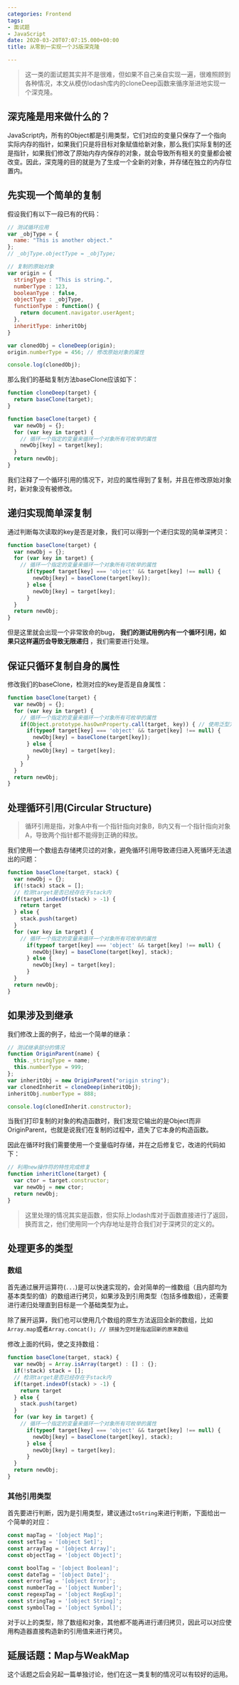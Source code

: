 ```yaml
---
categories: Frontend
tags:
- 面试题
- JavaScript
date: 2020-03-20T07:07:15.000+00:00
title: 从零到一实现一个JS版深克隆

---
```

> 这一类的面试题其实并不是很难，但如果不自己亲自实现一遍，很难照顾到各种情况，本文从模仿lodash库内的cloneDeep函数来循序渐进地实现一个深克隆。

## 深克隆是用来做什么的？

JavaScript内，所有的Object都是引用类型，它们对应的变量只保存了一个指向实际内存的指针，如果我们只是将目标对象赋值给新对象，那么我们实际复制的还是指针，如果我们修改了原始内存内保存的对象，就会导致所有相关的变量都会被改变。因此，深克隆的目的就是为了生成一个全新的对象，并存储在独立的内存位置内。

## 先实现一个简单的复制

假设我们有以下一段已有的代码：

```javascript
// 测试循环应用
var _objType = {
  name: "This is another object."
};
// _objType.objectType = _objType;

// 复制的原始对象
var origin = {
  stringType : "This is string.",
  numberType : 123,
  booleanType : false,
  objectType : _objType,
  functionType : function() {
    return document.navigator.userAgent;
  },
  inheritType: inheritObj
}

var clonedObj = cloneDeep(origin);
origin.numberType = 456; // 修改原始对象的属性

console.log(clonedObj);
```

那么我们的基础复制方法baseClone应该如下：

```javascript
function cloneDeep(target) {
  return baseClone(target);
}

function baseClone(target) {
  var newObj = {};
  for (var key in target) {
    // 循环一个指定的变量来循环一个对象所有可枚举的属性
    newObj[key] = target[key];
  }
  return newObj;
}
```

我们注释了一个循环引用的情况下，对应的属性得到了复制，并且在修改原始对象时，新对象没有被修改。

## 递归实现简单深复制

通过判断每次读取的key是否是对象，我们可以得到一个递归实现的简单深拷贝：

```javascript
function baseClone(target) {
  var newObj = {};
  for (var key in target) {
    // 循环一个指定的变量来循环一个对象所有可枚举的属性
      if(typeof target[key] === 'object' && target[key] !== null) {
        newObj[key] = baseClone(target[key]);
      } else {
        newObj[key] = target[key];
      }
  }
  return newObj;
}
```

但是这里就会出现一个非常致命的bug， __我们的测试用例内有一个循环引用，如果只这样遍历会导致无限递归__ ，我们需要进行处理。

## 保证只循环复制自身的属性

修改我们的baseClone，检测对应的key是否是自身属性：

```javascript
function baseClone(target) {
  var newObj = {};
  for (var key in target) {
    // 循环一个指定的变量来循环一个对象所有可枚举的属性
    if(Object.prototype.hasOwnProperty.call(target, key)) { // 使用泛型方法，避免target内存在自定义的hasOwnProperty方法导致判断出现错误
      if(typeof target[key] === 'object' && target[key] !== null) {
        newObj[key] = baseClone(target[key]);
      } else {
        newObj[key] = target[key];
      }
  	}
  }
  return newObj;
}
```

## 处理循环引用(Circular Structure)

> 循环引用是指，对象A中有一个指针指向对象B，B内又有一个指针指向对象A，导致两个指针都不能得到正确的释放。

我们使用一个数组去存储拷贝过的对象，避免循环引用导致递归进入死循环无法退出的问题：

```javascript
function baseClone(target, stack) {
  var newObj = {};
  if(!stack) stack = [];
  // 检测target是否已经存在于stack内
  if(target.indexOf(stack) > -1) {
    return target
  } else {
    stack.push(target)
  }
  for (var key in target) {
    // 循环一个指定的变量来循环一个对象所有可枚举的属性
      if(typeof target[key] === 'object' && target[key] !== null) {
        newObj[key] = baseClone(target[key], stack);
      } else {
        newObj[key] = target[key];
      }
  }
  return newObj;
}
```

## 如果涉及到继承

我们修改上面的例子，给出一个简单的继承：

```javascript
// 测试继承部分的情况
function OriginParent(name) {
  this._stringType = name;
  this.numberType = 999;
};
var inheritObj = new OriginParent("origin string");
var clonedInherit = cloneDeep(inheritObj);
inheritObj.numberType = 888;

console.log(clonedInherit.constructor);
```

当我们打印复制的对象的构造函数时，我们发现它输出的是Object而非OriginParent，也就是说我们在复制的过程中，遗失了它本身的构造函数。

因此在循环时我们需要使用一个变量临时存储，并在之后修复它，改进的代码如下：

```javascript
// 利用new操作符的特性完成修复
function inheritClone(target) {
  var ctor = target.constructor;
  var newObj = new ctor;
  return newObj;
}
```

> 这里处理的情况其实是函数，但实际上lodash库对于函数直接进行了返回，换而言之，他们使用同一个内存地址是符合我们对于深拷贝的定义的。

## 处理更多的类型

### 数组

首先通过展开运算符(`...`)是可以快速实现的，会对简单的一维数组（且内部均为基本类型的值）的数组进行拷贝，如果涉及到引用类型（包括多维数组），还需要进行递归处理直到目标是一个基础类型为止。

除了展开运算，我们也可以使用几个数组的原生方法返回全新的数组，比如`Array.map`或者`Array.concat(); // 拼接为空时是指返回新的原来数组`

修改上面的代码，使之支持数组：

```javascript
function baseClone(target, stack) {
  var newObj = Array.isArray(target) : [] : {};
  if(!stack) stack = [];
  // 检测target是否已经存在于stack内
  if(target.indexOf(stack) > -1) {
    return target
  } else {
    stack.push(target)
  }
  for (var key in target) {
    // 循环一个指定的变量来循环一个对象所有可枚举的属性
      if(typeof target[key] === 'object' && target[key] !== null) {
        newObj[key] = baseClone(target[key], stack);
      } else {
        newObj[key] = target[key];
      }
  }
  return newObj;
}
```

### 其他引用类型

首先要进行判断，因为是引用类型，建议通过`toString`来进行判断，下面给出一个简单的对应：

```javascript
const mapTag = '[object Map]';
const setTag = '[object Set]';
const arrayTag = '[object Array]';
const objectTag = '[object Object]';

const boolTag = '[object Boolean]';
const dateTag = '[object Date]';
const errorTag = '[object Error]';
const numberTag = '[object Number]';
const regexpTag = '[object RegExp]';
const stringTag = '[object String]';
const symbolTag = '[object Symbol]';
```

对于以上的类型，除了数组和对象，其他都不能再进行递归拷贝，因此可以对应使用构造器直接构造新的引用值来进行拷贝。

## 延展话题：Map与WeakMap

这个话题之后会另起一篇单独讨论，他们在这一类复制的情况可以有较好的运用。